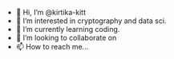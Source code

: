 - 👋 Hi, I’m @kirtika-kitt
- 👀 I’m interested in cryptography and data sci.
- 🌱 I’m currently learning coding.
- 💞️ I’m looking to collaborate on
- 📫 How to reach me...

<!---
kirtika-kitt/kirtika-kitt is a ✨ special ✨ repository because its `README.md` (this file) appears on your GitHub profile.
You can click the Preview link to take a look at your changes.
--->
